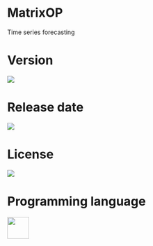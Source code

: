 # MatrixOP 

Time series forecasting

# Version

![](https://img.shields.io/badge/Version%3A-1.0-success)

# Release date

![](https://img.shields.io/badge/Release%20date-Oct%2C%201%2C%202018-9cf)

# License

![](https://img.shields.io/github/license/Ileriayo/markdown-badges?style=for-the-badge)

# Programming language

<img src="https://img.icons8.com/?size=512&id=Lz7oiCpdanST&format=png" width="50"/>

